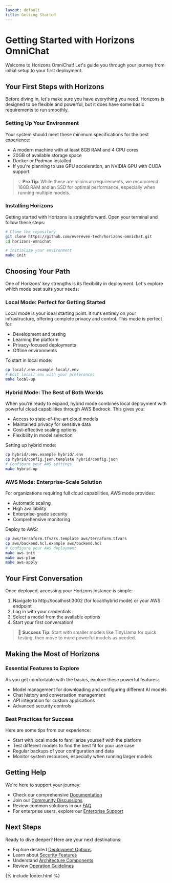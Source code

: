 ```yaml
---
layout: default
title: Getting Started
---
```


# Getting Started with Horizons OmniChat

Welcome to Horizons OmniChat! Let's guide you through your journey from initial setup to your first deployment.

## Your First Steps with Horizons

Before diving in, let's make sure you have everything you need. Horizons is designed to be flexible and powerful, but it does have some basic requirements to run smoothly.

### Setting Up Your Environment

Your system should meet these minimum specifications for the best experience:
- A modern machine with at least 8GB RAM and 4 CPU cores
- 20GB of available storage space
- Docker or Podman installed
- If you're planning to use GPU acceleration, an NVIDIA GPU with CUDA support

> 💡 **Pro Tip**: While these are minimum requirements, we recommend 16GB RAM and an SSD for optimal performance, especially when running multiple models.

### Installing Horizons

Getting started with Horizons is straightforward. Open your terminal and follow these steps:

```bash
# Clone the repository
git clone https://github.com/evereven-tech/horizons-omnichat.git
cd horizons-omnichat

# Initialize your environment
make init
```

## Choosing Your Path

One of Horizons' key strengths is its flexibility in deployment. Let's explore which mode best suits your needs:

### Local Mode: Perfect for Getting Started

Local mode is your ideal starting point. It runs entirely on your infrastructure, offering complete privacy and control. This mode is perfect for:
- Development and testing
- Learning the platform
- Privacy-focused deployments
- Offline environments

To start in local mode:
```bash
cp local/.env.example local/.env
# Edit local/.env with your preferences
make local-up
```

### Hybrid Mode: The Best of Both Worlds

When you're ready to expand, hybrid mode combines local deployment with powerful cloud capabilities through AWS Bedrock. This gives you:
- Access to state-of-the-art cloud models
- Maintained privacy for sensitive data
- Cost-effective scaling options
- Flexibility in model selection

Setting up hybrid mode:
```bash
cp hybrid/.env.example hybrid/.env
cp hybrid/config.json.template hybrid/config.json
# Configure your AWS settings
make hybrid-up
```

### AWS Mode: Enterprise-Scale Solution

For organizations requiring full cloud capabilities, AWS mode provides:
- Automatic scaling
- High availability
- Enterprise-grade security
- Comprehensive monitoring

Deploy to AWS:
```bash
cp aws/terraform.tfvars.template aws/terraform.tfvars
cp aws/backend.hcl.example aws/backend.hcl
# Configure your AWS deployment
make aws-init
make aws-plan
make aws-apply
```

## Your First Conversation

Once deployed, accessing your Horizons instance is simple:
1. Navigate to http://localhost:3002 (for local/hybrid mode) or your AWS endpoint
2. Log in with your credentials
3. Select a model from the available options
4. Start your first conversation!

> 🌟 **Success Tip**: Start with smaller models like TinyLlama for quick testing, then move to more powerful models as needed.

## Making the Most of Horizons

### Essential Features to Explore

As you get comfortable with the basics, explore these powerful features:
- Model management for downloading and configuring different AI models
- Chat history and conversation management
- API integration for custom applications
- Advanced security controls

### Best Practices for Success

Here are some tips from our experience:
- Start with local mode to familiarize yourself with the platform
- Test different models to find the best fit for your use case
- Regular backups of your configuration and data
- Monitor system resources, especially when running larger models

## Getting Help

We're here to support your journey:
- Check our comprehensive [Documentation](../index.md)
- Join our [Community Discussions](https://github.com/evereven-tech/horizons-omnichat/discussions)
- Review common solutions in our [FAQ](../community/faq.md)
- For enterprise users, explore our [Enterprise Support](../enterprise/support.md)

## Next Steps

Ready to dive deeper? Here are your next destinations:
- Explore detailed [Deployment Options](../deployment/)
- Learn about [Security Features](../security/)
- Understand [Architecture Components](../architecture/)
- Review [Operation Guidelines](../operations/)

{% include footer.html %}

